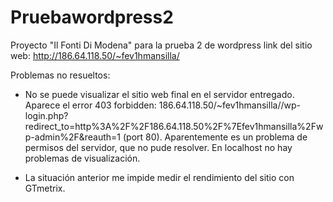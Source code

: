 # Pruebawordpress2
Proyecto "Il Fonti Di Modena" para la prueba 2 de wordpress
link del sitio web: http://186.64.118.50/~fev1hmansilla/

Problemas no resueltos: 

- No se puede visualizar el sitio web final en el servidor entregado. Aparece el error 403 forbidden: 186.64.118.50/~fev1hmansilla//wp-login.php?redirect_to=http%3A%2F%2F186.64.118.50%2F%7Efev1hmansilla%2Fwp-admin%2F&reauth=1 (port 80). Aparentemente es un problema de permisos del servidor, que no pude resolver. En localhost no hay problemas de visualización. 

- La situación anterior me impide medir el rendimiento del sitio con GTmetrix. 
